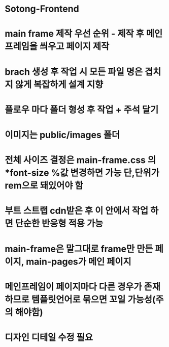 # Sotong-Frontend

# main frame 제작 우선 순위 - 제작 후 메인 프레임을 씌우고 페이지 제작

# brach 생성 후 작업 시 모든 파일 명은 겹치지 않게 복잡하게 설계 지향
# 플로우 마다 폴더 형성 후 작업 + 주석 달기
# 이미지는 public/images 폴더

# 전체 사이즈 결정은 main-frame.css 의 *font-size %값 변경하면 가능 단,단위가 rem으로 돼있어야 함

# <div class="container-fluid"> 부트 스트랩 cdn받은 후 이 안에서 작업 하면 단순한 반응형 적용 가능

# main-frame은 말그대로 frame만 만든 페이지, main-pages가 메인 페이지

# 메인프레임이 페이지마다 다른 경우가 존재하므로 템플릿언어로 묶으면 꼬일 가능성(주의 해야함)

# 디자인 디테일 수정 필요